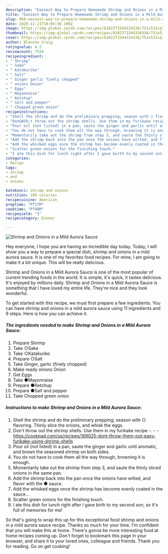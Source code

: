 ```yaml
---
description: "Easiest Way to Prepare Homemade Shrimp and Onions in a Mild Aurora Sauce"
title: "Easiest Way to Prepare Homemade Shrimp and Onions in a Mild Aurora Sauce"
slug: 968-easiest-way-to-prepare-homemade-shrimp-and-onions-in-a-mild-aurora-sauce
date: 2020-12-21T10:04:56.190Z
image: https://img-global.cpcdn.com/recipes/6102371544334336/751x532cq70/shrimp-and-onions-in-a-mild-aurora-sauce-recipe-main-photo.jpg
thumbnail: https://img-global.cpcdn.com/recipes/6102371544334336/751x532cq70/shrimp-and-onions-in-a-mild-aurora-sauce-recipe-main-photo.jpg
cover: https://img-global.cpcdn.com/recipes/6102371544334336/751x532cq70/shrimp-and-onions-in-a-mild-aurora-sauce-recipe-main-photo.jpg
author: Blanche Craig
ratingvalue: 4.2
reviewcount: 7524
recipeingredient:
- " Shrimp"
- " Sake"
- " Katakuriko"
- " Salt"
- " Ginger garlic finely chopped"
- " onions Onion"
- " Eggs"
- " Mayonnaise"
- " Ketchup"
- " Salt and pepper"
- " Chopped green onion"
recipeinstructions:
- "Shell the shrimp and do the preliminary prepping; season with ○ flavoring. Thinly slice the onions, and whisk the eggs."
- "Don&#39;t throw out the shrimp shells. Use them in my furikake recipe -.  https://cookpad.com/us/recipes/169025-dont-throw-them-out-easy-furikake-using-shrimp-shells"
- "Pour oil (not listed) in a pan, saute the ginger and garlic until aromatic, and brown the seasoned shrimp on both sides."
- "You do not have to cook them all the way through, browning it is enough."
- "Momentarily take out the shrimp from step 3, and saute the thinly sliced onions in the same pan."
- "Add the shrimp back into the pan once the onions have wilted, and flavor with the ● sauce."
- "Add the whisked eggs once the shrimp has become evenly coated in the sauce..."
- "Scatter green onions for the finishing touch."
- "I ate this dish for lunch right after I gave birth to my second son, so it&#39;s full of memories for me!"
categories:
- Recipe
tags:
- shrimp
- and
- onions

katakunci: shrimp and onions 
nutrition: 109 calories
recipecuisine: American
preptime: "PT17M"
cooktime: "PT48M"
recipeyield: "3"
recipecategory: Dinner

---
```



![Shrimp and Onions in a Mild Aurora Sauce](https://img-global.cpcdn.com/recipes/6102371544334336/751x532cq70/shrimp-and-onions-in-a-mild-aurora-sauce-recipe-main-photo.jpg)

Hey everyone, I hope you are having an incredible day today. Today, I will show you a way to prepare a special dish, shrimp and onions in a mild aurora sauce. It is one of my favorites food recipes. For mine, I am going to make it a bit unique. This will be really delicious.



Shrimp and Onions in a Mild Aurora Sauce is one of the most popular of current trending foods in the world. It is simple, it's quick, it tastes delicious. It's enjoyed by millions daily. Shrimp and Onions in a Mild Aurora Sauce is something that I have loved my entire life. They're nice and they look wonderful.


To get started with this recipe, we must first prepare a few ingredients. You can have shrimp and onions in a mild aurora sauce using 11 ingredients and 9 steps. Here is how you can achieve it.

<!--inarticleads1-->

##### The ingredients needed to make Shrimp and Onions in a Mild Aurora Sauce:

1. Prepare  Shrimp
1. Take  ○Sake
1. Take  ○Katakuriko
1. Prepare  ○Salt
1. Take  Ginger, garlic (finely chopped)
1. Make ready  onions Onion
1. Get  Eggs
1. Take  ●Mayonnaise
1. Prepare  ●Ketchup
1. Prepare  ●Salt and pepper
1. Take  Chopped green onion




<!--inarticleads2-->

##### Instructions to make Shrimp and Onions in a Mild Aurora Sauce:

1. Shell the shrimp and do the preliminary prepping; season with ○ flavoring. Thinly slice the onions, and whisk the eggs.
1. Don&#39;t throw out the shrimp shells. Use them in my furikake recipe -. -  - https://cookpad.com/us/recipes/169025-dont-throw-them-out-easy-furikake-using-shrimp-shells
1. Pour oil (not listed) in a pan, saute the ginger and garlic until aromatic, and brown the seasoned shrimp on both sides.
1. You do not have to cook them all the way through, browning it is enough.
1. Momentarily take out the shrimp from step 3, and saute the thinly sliced onions in the same pan.
1. Add the shrimp back into the pan once the onions have wilted, and flavor with the ● sauce.
1. Add the whisked eggs once the shrimp has become evenly coated in the sauce...
1. Scatter green onions for the finishing touch.
1. I ate this dish for lunch right after I gave birth to my second son, so it&#39;s full of memories for me!




So that's going to wrap this up for this exceptional food shrimp and onions in a mild aurora sauce recipe. Thanks so much for your time. I'm confident that you will make this at home. There's gonna be more interesting food at home recipes coming up. Don't forget to bookmark this page in your browser, and share it to your loved ones, colleague and friends. Thank you for reading. Go on get cooking!
